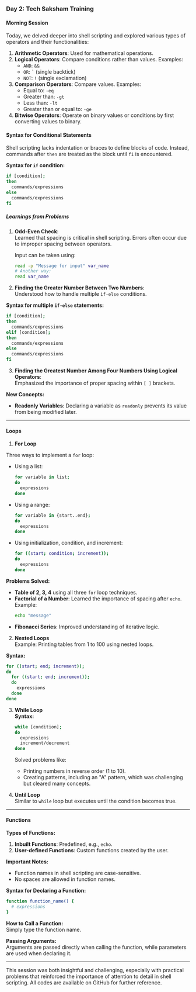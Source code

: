 ### **Day 2: Tech Saksham Training**  

#### **Morning Session**  

Today, we delved deeper into shell scripting and explored various types of operators and their functionalities:  

1. **Arithmetic Operators**: Used for mathematical operations.  
2. **Logical Operators**: Compare conditions rather than values. Examples:  
   - `AND`: `&&`  
   - `OR`: `` ` `` (single backtick)  
   - `NOT`: `!` (single exclamation)  
3. **Comparison Operators**: Compare values. Examples:  
   - Equal to: `-eq`  
   - Greater than: `-gt`  
   - Less than: `-lt`  
   - Greater than or equal to: `-ge`  
4. **Bitwise Operators**: Operate on binary values or conditions by first converting values to binary.  

#### **Syntax for Conditional Statements**  

Shell scripting lacks indentation or braces to define blocks of code. Instead, commands after `then` are treated as the block until `fi` is encountered.  

**Syntax for `if` condition:**  
```sh
if [condition];  
then  
  commands/expressions  
else  
  commands/expressions  
fi  
```

##### **Learnings from Problems**  

1. **Odd-Even Check**:  
   Learned that spacing is critical in shell scripting. Errors often occur due to improper spacing between operators.  

   Input can be taken using:  
   ```sh
   read -p "Message for input" var_name  
   # Another way:
   read var_name  
   ```  

2. **Finding the Greater Number Between Two Numbers**:  
   Understood how to handle multiple `if-else` conditions.  

**Syntax for multiple `if-else` statements:**  
```sh
if [condition];  
then  
  commands/expressions  
elif [condition];  
then  
  commands/expressions  
else  
  commands/expressions  
fi  
```

3. **Finding the Greatest Number Among Four Numbers Using Logical Operators**:  
   Emphasized the importance of proper spacing within `[ ]` brackets.  

**New Concepts:**  
- **Readonly Variables**: Declaring a variable as `readonly` prevents its value from being modified later.  

---

#### **Loops**  

1. **For Loop**  

Three ways to implement a `for` loop:  
- Using a list:  
  ```sh
  for variable in list;  
  do  
    expressions  
  done  
  ```  
- Using a range:  
  ```sh
  for variable in {start..end};  
  do  
    expressions  
  done  
  ```  
- Using initialization, condition, and increment:  
  ```sh
  for ((start; condition; increment));  
  do  
    expressions  
  done  
  ```  

**Problems Solved:**  
- **Table of 2, 3, 4** using all three `for` loop techniques.  
- **Factorial of a Number**: Learned the importance of spacing after `echo`. Example:  
  ```sh
  echo "message"  
  ```  
- **Fibonacci Series**: Improved understanding of iterative logic.  

2. **Nested Loops**  
   Example: Printing tables from 1 to 100 using nested loops.  

**Syntax:**  
```sh
for ((start; end; increment));  
do  
  for ((start; end; increment));  
  do  
    expressions  
  done  
done  
```  

3. **While Loop**  
   **Syntax:**  
   ```sh
   while [condition];  
   do  
     expressions  
     increment/decrement  
   done  
   ```  
   Solved problems like:  
   - Printing numbers in reverse order (1 to 10).  
   - Creating patterns, including an "A" pattern, which was challenging but cleared many concepts.  

4. **Until Loop**  
   Similar to `while` loop but executes until the condition becomes true.  

---

#### **Functions**  

**Types of Functions:**  
1. **Inbuilt Functions**: Predefined, e.g., `echo`.  
2. **User-defined Functions**: Custom functions created by the user.  

**Important Notes:**  
- Function names in shell scripting are case-sensitive.  
- No spaces are allowed in function names.  

**Syntax for Declaring a Function:**  
```sh
function function_name() {  
  # expressions  
}  
```  

**How to Call a Function:**  
Simply type the function name.  

**Passing Arguments:**  
Arguments are passed directly when calling the function, while parameters are used when declaring it.  

---

This session was both insightful and challenging, especially with practical problems that reinforced the importance of attention to detail in shell scripting. All codes are available on GitHub for further reference.  
